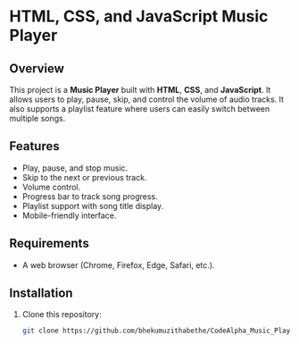# HTML, CSS, and JavaScript Music Player

## Overview

This project is a **Music Player** built with **HTML**, **CSS**, and **JavaScript**. It allows users to play, pause, skip, and control the volume of audio tracks. It also supports a playlist feature where users can easily switch between multiple songs.

## Features

- Play, pause, and stop music.
- Skip to the next or previous track.
- Volume control.
- Progress bar to track song progress.
- Playlist support with song title display.
- Mobile-friendly interface.

## Requirements

- A  web browser (Chrome, Firefox, Edge, Safari, etc.).


## Installation

1. Clone this repository:
   ```bash
   git clone https://github.com/bhekumuzithabethe/CodeAlpha_Music_Player.git
